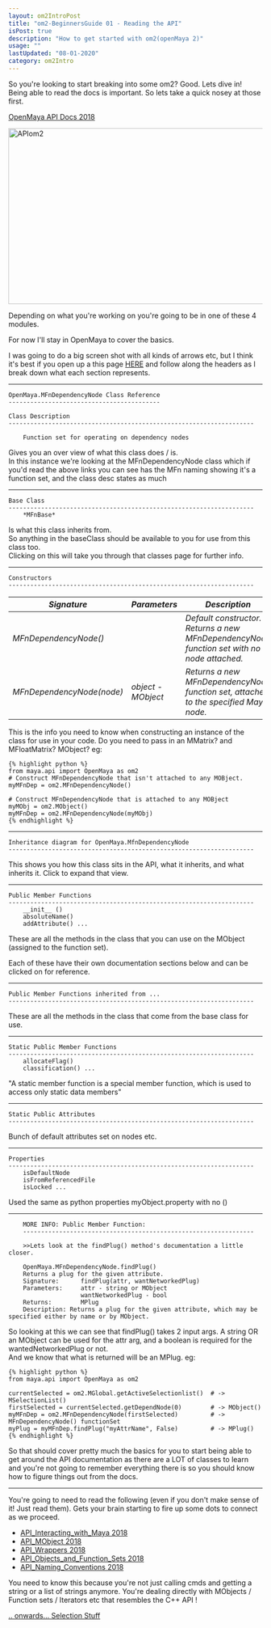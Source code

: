 ```yaml
---
layout: om2IntroPost
title: "om2-BeginnersGuide 01 - Reading the API"
isPost: true
description: "How to get started with om2(openMaya 2)"
usage: ""
lastUpdated: "08-01-2020"
category: om2Intro
---
```

So you're looking to start breaking into some om2? Good. Lets dive in!
Being able to read the docs is important. So lets take a quick nosey at those first.

<a href="http://help.autodesk.com/view/MAYAUL/2018/ENU/?guid=__py_ref_namespace_open_maya_html">OpenMaya API Docs 2018</a>

<img src="http://anim83d.com/images/examples/docsBaseClasses.png" alt="APIom2" width="552" height="348" style="float;left;">

Depending on what you're working on you're going to be in one of these 4 modules.

For now I'll stay in OpenMaya to cover the basics.

I was going to do a big screen shot with all kinds of arrows etc, but I think it's
best if you open up a this page <a href="http://help.autodesk.com/view/MAYAUL/2018/ENU/?guid=__py_ref_class_open_maya_1_1_m_fn_dependency_node_html">HERE</a>
and follow along the headers as I break down what each section represents.

<hr>

    OpenMaya.MFnDependencyNode Class Reference
    ------------------------------------------

    Class Description
    --------------------------------------------------------------------

        Function set for operating on dependency nodes

Gives you an over view of what this class does / is.<br> In this
instance we're looking at the MFnDependencyNode class which if
you'd read the above links you can see has the MFn naming showing
it's a function set, and the class desc states as much

<hr>

    Base Class
    --------------------------------------------------------------------
        *MFnBase*

Is what this class inherits from. <br>So anything in the baseClass should
be available to you for use from this class too.  
Clicking on this will take you through that classes page for further info.

<hr>

    Constructors
    --------------------------------------------------------------------

| *Signature* | *Parameters* | *Description* |
--------------|------------- |---------------|
 |*MFnDependencyNode()* | |*Default constructor. Returns a new MFnDependencyNode function set with no node attached.* |
 |*MFnDependencyNode(node)* |*object - MObject* |*Returns a new MFnDependencyNode function set, attached to the specified Maya node.* |

This is the info you need to know when constructing an instance of the class
for use in your code. Do you need to pass in an MMatrix? and MFloatMatrix? MObject? eg:

    {% highlight python %}
    from maya.api import OpenMaya as om2
    # Construct MFnDependencyNode that isn't attached to any MOBject.
    myMFnDep = om2.MFnDependencyNode()
    
    # Construct MFnDependencyNode that is attached to any MOBject
    myMObj = om2.MObject()
    myMFnDep = om2.MFnDependencyNode(myMObj)
    {% endhighlight %}

<hr>

    Inheritance diagram for OpenMaya.MfnDependencyNode
    --------------------------------------------------------------------

This shows you how this class sits in the API, what it inherits, and
what inherits it. Click to expand that view.

<hr>

    Public Member Functions
    --------------------------------------------------------------------
        __init__ ()
        absoluteName()
        addAttribute() ...

These are all the methods in the class that you can use on the MObject
(assigned to the function set).

Each of these have their own documentation sections below and can be clicked
on for reference.

<hr>

    Public Member Functions inherited from ...
    --------------------------------------------------------------------

These are all the methods in the class that come from the base class for use.

<hr>

    Static Public Member Functions
    --------------------------------------------------------------------
        allocateFlag()
        classification() ...

"A static member function is a special member function, which is used to
access only static data members"

<hr>

    Static Public Attributes
    --------------------------------------------------------------------

Bunch of default attributes set on nodes etc.

<hr>

    Properties
    --------------------------------------------------------------------
        isDefaultNode
        isFromReferencedFile
        isLocked ...

Used the same as python properties myObject.property with no ()

<hr>

        MORE INFO: Public Member Function:
        ----------------------------------------------------------------    

        >>Lets look at the findPlug() method's documentation a little closer.

        OpenMaya.MFnDependencyNode.findPlug()  
        Returns a plug for the given attribute.
        Signature:      findPlug(attr, wantNetworkedPlug)
        Parameters:     attr - string or MObject
                        wantNetworkedPlug - bool
        Returns:        MPlug
        Description: Returns a plug for the given attribute, which may be specified either by name or by MObject.

So looking at this we can see that findPlug() takes 2 input args. A string
OR an MObject can be used for the attr arg, and a boolean is required for
the wantedNetworkedPlug or not. <br> And we know that what is returned will
be an MPlug. eg:

    {% highlight python %}
    from maya.api import OpenMaya as om2
    
    currentSelected = om2.MGlobal.getActiveSelectionlist()  # -> MSelectionList()
    firstSelected = currentSelected.getDependNode(0)        # -> MObject()
    myMFnDep = om2.MFnDependencyNode(firstSelected)         # -> MFnDependencyNode() functionSet
    myPlug = myMFnDep.findPlug("myAttrName", False)         # -> MPlug()
    {% endhighlight %}

So that should cover pretty much the basics for you to start being able to get around
the API documentation as there are a LOT of classes to learn and you're not going to
remember everything there is so you should know how to figure things out from the docs.

<hr>
You're going to need to read the following (even if you don't make sense of it! Just read them).
Gets your brain starting to fire up some dots to connect as we proceed.

- <a href="http://help.autodesk.com/view/MAYAUL/2018/ENU/?guid=__files_API_Interacting_with_Maya_htm">API_Interacting_with_Maya 2018</a>
- <a href="http://help.autodesk.com/view/MAYAUL/2018/ENU/?guid=__files_API_MObject_htm">API_MObject 2018</a>
- <a href="http://help.autodesk.com/view/MAYAUL/2018/ENU/?guid=__files_API_Wrappers_htm">API_Wrappers 2018</a>
- <a href="http://help.autodesk.com/view/MAYAUL/2018/ENU/?guid=__files_API_Objects_and_Function_Sets_htm">API_Objects_and_Function_Sets 2018</a>
- <a href="http://help.autodesk.com/view/MAYAUL/2018/ENU/?guid=__files_API_Naming_Conventions_htm">API_Naming_Conventions 2018</a>

You need to know this because you're not just calling cmds and getting a
string or a list of strings anymore. You're dealing directly with MObjects
/ Function sets / Iterators etc that resembles the C++ API !

[.. onwards... Selection Stuff](2020-01-12-om2vscmds02.md)
